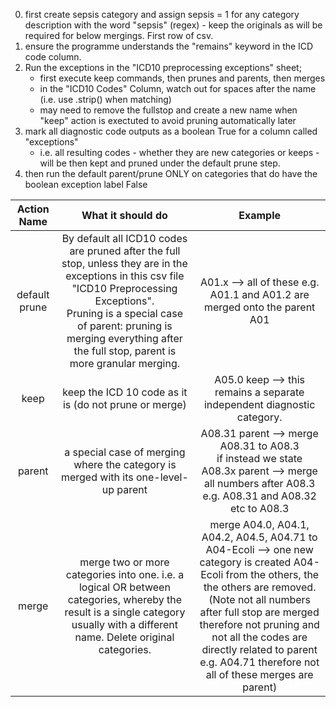 0. first create sepsis category and assign sepsis = 1 for any category description with the word "sepsis" (regex) - keep the originals as will be required for below mergings. First row of csv.
1. ensure the programme understands the "remains" keyword in the ICD code column.
2. Run the exceptions in the "ICD10 preprocessing exceptions" sheet;
   * first execute keep commands, then prunes and parents, then merges
   * in the "ICD10 Codes" Column, watch out for spaces after the name (i.e. use .strip() when matching)
   * may need to remove the fullstop and create a new name when "keep" action is exectuted to avoid pruning automatically later
3. mark all diagnostic code outputs as a boolean True for a column called "exceptions"
   * i.e. all resulting codes - whether they are new categories or keeps - will be then kept and pruned under the default prune step. 
4. then run the default parent/prune ONLY on categories that do have the boolean exception label False		




|      Action   Name     |                                                                      What it should do                                                                     |                                                                         Example                                                                        |
|:----------------------:|:----------------------------------------------------------------------------------------------------------------------------------------------------------:|:------------------------------------------------------------------------------------------------------------------------------------------------------:|
| default   prune | By default all ICD10 codes are   pruned after the full stop, unless they are in the exceptions in this csv file  "ICD10 Preprocessing Exceptions".   <br>Pruning is a special case of parent: pruning is merging everything after the full stop, parent is more granular merging. |                                      A01.x --> all of these e.g.   A01.1 and A01.2 are merged onto the parent A01                                      |
|          keep          |                                                   keep the ICD 10 code as it is   (do not prune or merge)                                                  |                                       A05.0 keep --> this remains a   separate independent diagnostic category.                                        |
|         parent         |                                    a special case of merging where   the category is merged with its one-level-up parent                                   | A08.31 parent --> merge   A08.31 to A08.3      <br>if instead we state A08.3x parent --> merge all numbers after A08.3 e.g.   A08.31 and A08.32 etc to A08.3 |
|          merge         |   merge two or more categories   into one. i.e. a logical OR between categories, whereby the result is a   single category usually with a different name. Delete original categories.   |        merge A04.0, A04.1, A04.2, A04.5, A04.71   to A04-Ecoli --> one new category is created A04-Ecoli from the others,   the the others are removed. <br>(Note not all numbers after full stop are merged therefore not pruning and not all the codes are directly related to parent e.g. A04.71 therefore not all of these merges are parent)       |

